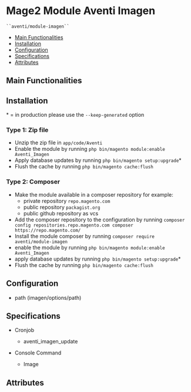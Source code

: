 # Mage2 Module Aventi Imagen

    ``aventi/module-imagen``

 - [Main Functionalities](#markdown-header-main-functionalities)
 - [Installation](#markdown-header-installation)
 - [Configuration](#markdown-header-configuration)
 - [Specifications](#markdown-header-specifications)
 - [Attributes](#markdown-header-attributes)


## Main Functionalities


## Installation
\* = in production please use the `--keep-generated` option

### Type 1: Zip file

 - Unzip the zip file in `app/code/Aventi`
 - Enable the module by running `php bin/magento module:enable Aventi_Imagen`
 - Apply database updates by running `php bin/magento setup:upgrade`\*
 - Flush the cache by running `php bin/magento cache:flush`

### Type 2: Composer

 - Make the module available in a composer repository for example:
    - private repository `repo.magento.com`
    - public repository `packagist.org`
    - public github repository as vcs
 - Add the composer repository to the configuration by running `composer config repositories.repo.magento.com composer https://repo.magento.com/`
 - Install the module composer by running `composer require aventi/module-imagen`
 - enable the module by running `php bin/magento module:enable Aventi_Imagen`
 - apply database updates by running `php bin/magento setup:upgrade`\*
 - Flush the cache by running `php bin/magento cache:flush`


## Configuration

 - path (imagen/options/path)


## Specifications

 - Cronjob
	- aventi_imagen_update

 - Console Command
	- Image


## Attributes



